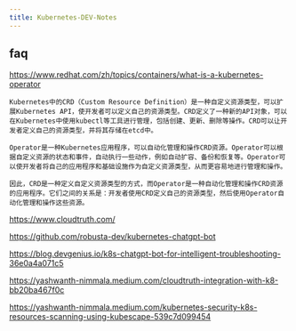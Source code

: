 ```yaml
---
title: Kubernetes-DEV-Notes
---
```

## faq

https://www.redhat.com/zh/topics/containers/what-is-a-kubernetes-operator

    Kubernetes中的CRD（Custom Resource Definition）是一种自定义资源类型，可以扩展Kubernetes API，使开发者可以定义自己的资源类型。CRD定义了一种新的API对象，可以在Kubernetes中使用kubectl等工具进行管理，包括创建、更新、删除等操作。CRD可以让开发者定义自己的资源类型，并将其存储在etcd中。

    Operator是一种Kubernetes应用程序，可以自动化管理和操作CRD资源。Operator可以根据自定义资源的状态和事件，自动执行一些动作，例如自动扩容、备份和恢复等。Operator可以使开发者将自己的应用程序和基础设施作为自定义资源类型，从而更容易地进行管理和操作。

    因此，CRD是一种定义自定义资源类型的方式，而Operator是一种自动化管理和操作CRD资源的应用程序。它们之间的关系是：开发者使用CRD定义自己的资源类型，然后使用Operator自动化管理和操作这些资源。

https://www.cloudtruth.com/

https://github.com/robusta-dev/kubernetes-chatgpt-bot

https://blog.devgenius.io/k8s-chatgpt-bot-for-intelligent-troubleshooting-36e0a4a071c5

https://yashwanth-nimmala.medium.com/cloudtruth-integration-with-k8-bb20ba467f0c

https://yashwanth-nimmala.medium.com/kubernetes-security-k8s-resources-scanning-using-kubescape-539c7d099454